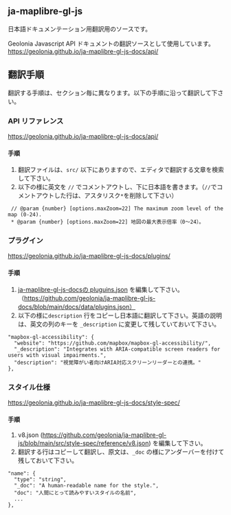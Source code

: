 ## ja-maplibre-gl-js

日本語ドキュメンテーション用翻訳用のソースです。

Geolonia Javascript API ドキュメントの翻訳ソースとして使用しています。  
https://geolonia.github.io/ja-maplibre-gl-js-docs/api/


## 翻訳手順
翻訳する手順は、セクション毎に異なります。以下の手順に沿って翻訳して下さい。

### API リファレンス
https://geolonia.github.io/ja-maplibre-gl-js-docs/api/


#### 手順

1. 翻訳ファイルは、`src/` 以下にありますので、エディタで翻訳する文章を検索して下さい。  
2. 以下の様に英文を `//` でコメントアウトし、下に日本語を書きます。（`//`でコメントアウトした行は、アスタリスク`*`を削除して下さい）

```
 // @param {number} [options.maxZoom=22] The maximum zoom level of the map (0-24).
 * @param {number} [options.maxZoom=22] 地図の最大表示倍率（0〜24）。
```


### プラグイン

https://geolonia.github.io/ja-maplibre-gl-js-docs/plugins/

#### 手順

1. [ja-maplibre-gl-js-docsの pluguins.json](https://github.com/geolonia/ja-maplibre-gl-js-docs/blob/main/docs/data/plugins.json) を編集して下さい。（https://github.com/geolonia/ja-maplibre-gl-js-docs/blob/main/docs/data/plugins.json）
2. 以下の様に`description` 行をコピーし日本語に翻訳して下さい。英語の説明は、英文の列のキーを `_description` に変更して残していておいて下さい。

```
"mapbox-gl-accessibility": {
  "website": "https://github.com/mapbox/mapbox-gl-accessibility/",
  "_description": "Integrates with ARIA-compatible screen readers for users with visual impairments.",
  "description": "視覚障がい者向けARIA対応スクリーンリーダーとの連携。"
},
```

### スタイル仕様
https://geolonia.github.io/ja-maplibre-gl-js-docs/style-spec/

#### 手順

1. v8.json (https://github.com/geolonia/ja-maplibre-gl-js/blob/main/src/style-spec/reference/v8.json) を編集して下さい。
2. 翻訳する行はコピーして翻訳し、原文は、`_doc` の様にアンダーバーを付けて残しておいて下さい。

```
"name": {
  "type": "string",
  "_doc": "A human-readable name for the style.",
  "doc": "人間にとって読みやすいスタイルの名前",
  ...
},
```
